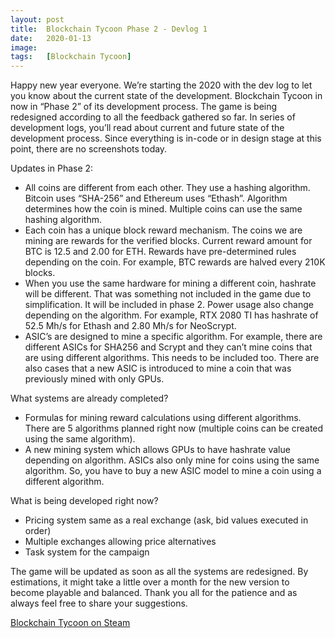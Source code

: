 ```yaml
---
layout: post
title:  Blockchain Tycoon Phase 2 - Devlog 1
date:   2020-01-13
image:  
tags:   [Blockchain Tycoon]
---
```


Happy new year everyone. We’re starting the 2020 with the dev log to let you know about the current state of the development. Blockchain Tycoon in now in “Phase 2” of its development process. The game is being redesigned according to all the feedback gathered so far. In series of development logs, you’ll read about current and future state of the development process. Since everything is in-code or in design stage at this point, there are no screenshots today.

Updates in Phase 2:
* All coins are different from each other. They use a hashing algorithm. Bitcoin uses “SHA-256” and Ethereum uses “Ethash”.  Algorithm determines how the coin is mined. Multiple coins can use the same hashing algorithm. 
* Each coin has a unique block reward mechanism. The coins we are mining are rewards for the verified blocks. Current reward amount for BTC is 12.5 and 2.00 for ETH. Rewards have pre-determined rules depending on the coin. For example, BTC rewards are halved every 210K blocks. 
* When you use the same hardware for mining a different coin, hashrate will be different. That was something not included in the game due to simplification. It will be included in phase 2. Power usage also change depending on the algorithm. For example, RTX 2080 TI has hashrate of 52.5 Mh/s for Ethash and 2.80 Mh/s for NeoScrypt. 
* ASIC’s are designed to mine a specific algorithm. For example, there are different ASICs for SHA256 and Scrypt and they can’t mine coins that are using different algorithms. This needs to be included too. There are also cases that a new ASIC is introduced to mine a coin that was previously mined with only GPUs.

What systems are already completed?
* Formulas for mining reward calculations using different algorithms. There are 5 algorithms planned right now (multiple coins can be created using the same algorithm). 
* A new mining system which allows GPUs to have hashrate value depending on algorithm. ASICs also only mine for coins using the same algorithm. So, you have to buy a new ASIC model to mine a coin using a different algorithm. 

What is being developed right now?
* Pricing system same as a real exchange (ask, bid values executed in order)
* Multiple exchanges allowing price alternatives
* Task system for the campaign 

The game will be updated as soon as all the systems are redesigned. By estimations, it might take a little over a month for the new version to become playable and balanced. 
Thank you all for the patience and as always feel free to share your suggestions. 

[Blockchain Tycoon on Steam](http://store.steampowered.com/app/824450/Blockchain_Tycoon/)